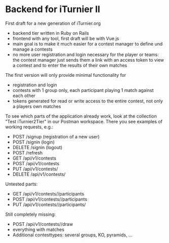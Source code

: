 # Backend for iTurnier II

First draft for a new generation of iTurnier.org
- backend tier written in Ruby on Rails
- frontend with any tool, first draft will be with Vue.js
- main goal is to make it much easier for a contest manager to define und manage a contests
- no more user registration and login necessary for the player or teams: the contest manager just sends them a link with an access token to view a contest and to enter the results of their own matches

The first version will only provide minimal functionality for
- registration and login
- contests with 1 group only, each participant playing 1 match against each other
- tokens generated for read or write access to the entire contest, not only a players own matches

To see which parts of the application already work, look at the collection "Test iTurnier2Tier" in our Postman workspace. There you see examples of working requests, e.g.:
- POST /signup (registration of a new user)
- POST /signin (login)
- DELETE /signin (logout)
- POST /refresh
- GET /api/v1/contests
- POST /api/v1/contests
- PUT /api/v1/contests/<id>
- DELETE /api/v1/contests/<id>

Untested parts:
- GET /api/v1/contests/<id>/participants
- POST /api/v1/contests/<id>/participants
- PUT /api/v1/contests/<id>/participants/<id>

Still completely missing:
- POST /api/v1/contests/<id>/draw
- everything with matches
- Additional contesttypes: several groups, KO, pyramids, ...
